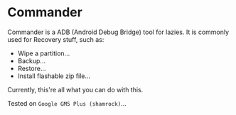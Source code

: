 # Commander

Commander is a ADB (Android Debug Bridge) tool for lazies. It is
commonly used for Recovery stuff, such as:

* Wipe a partition...
* Backup...
* Restore...
* Install flashable zip file...

Currently, this're all what you can do with this.

Tested on `Google GM5 Plus (shamrock)`...
